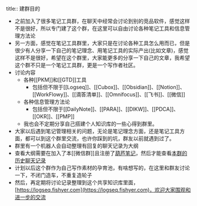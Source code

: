 title:: 建群目的

- 之前加入了很多笔记工具群，在聊天中经常会讨论到别的竞品软件，感觉这样不是很好，所以专门建了这个群，在这里可以自由讨论各种笔记工具和信息管理方法论
- 另一方面，感觉在笔记工具群里，大家只是在讨论各种工具怎么用而已，但是很少有人分享一下自己的笔记理念、用笔记工具的实际产出(比如文章)，感觉这样不是很好，希望在这个群里，大家能更多的分享一下自己的文章，我希望这个群不只是一个笔记工具群，更是一个写作者社区。
- 讨论内容
	- 各种[[PKM]]和[[GTD]]工具
		- 包括但不限于[[Logseq]]、[[Cubox]]、[[Obsidian]]、[[Notion]]、[[WorkFlowy]]、[[滴答清单]]、[[Omnifocus]]、[[飞书]]、[[微信]]
	- 各种信息管理方法论
		- 包括但不限于[[DailyNote]]、[[PARA]]、[[DIKW]]、[[PDCA]]、[[OKR]]、[[PMP]]
	- 我也会不定期分享自己搭建个人知识库的一些心得到群里。
- 大家以后遇到笔记管理相关的问题，无论是笔记理念方面，还是笔记工具方面，都可以到这个群里交流，也许你踩到的坑，群友以前就遇到过了。
- 群里有一个机器人会自动整理有回复的聊天记录为大纲
- 查看大纲需要在加入了本[[微信群]]且注册了[葫芦笔记](https://hulunote.com/app?invitation-code=74ccd42a)，然后才能查看[本群的历史聊天记录](https://www.hulunote.com/app#/WXGroup:%E9%AB%98%E6%95%88%E4%BF%A1%E6%81%AF%E7%AE%A1%E7%90%86-%E4%BA%A4%E6%B5%81%E7%BE%A4/diaries)
- 计划以后这个群作为自己写作素材的孕育池，有啥想写的，在这里和群友讨论一下，不闭门造车，不重复造轮子
- 然后，再定期将讨论记录整理到这个共享知识库里面，[https://logseq.fishyer.com](https://logseq.fishyer.com)，欢迎大家围观和进一步的交流